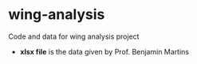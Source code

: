 # wing-analysis
Code and data for wing analysis project

* **xlsx file** is the data given by Prof. Benjamin Martins
